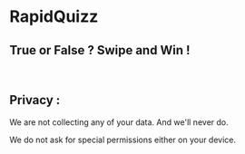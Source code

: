 # RapidQuizz

## **True or False ? Swipe and Win !**

<br />

## Privacy :

We are not collecting any of your data. And we'll never do.

We do not ask for special permissions either on your device.

